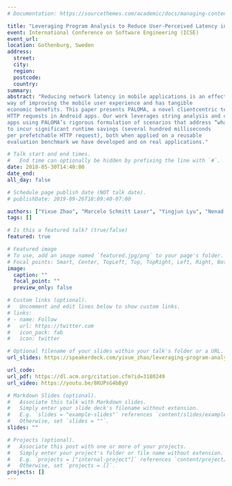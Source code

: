 ```yaml
---
# Documentation: https://sourcethemes.com/academic/docs/managing-content/

title: "Leveraging Program Analysis to Reduce User-Perceived Latency in Mobile Applications (ICSE 2018)"
event: International Conference on Software Engineering (ICSE)
event_url:
location: Gothenburg, Sweden
address:
  street:
  city:
  region:
  postcode:
  country:
summary:
abstract: "Reducing network latency in mobile applications is an effective
way of improving the mobile user experience and has tangible
economic benefits. This paper presents PALOMA, a novel clientcentric technique for reducing the network latency by prefetching
HTTP requests in Android apps. Our work leverages string analysis and callback control-flow analysis to automatically instrument
apps using PALOMA’s rigorous formulation of scenarios that address “what” and “when” to prefetch. PALOMA has been shown
to incur significant runtime savings (several hundred milliseconds
per prefetchable HTTP request), both when applied on a reusable
evaluation benchmark we have developed and on real applications."

# Talk start and end times.
#   End time can optionally be hidden by prefixing the line with `#`.
date: 2018-05-30T14:40:00
date_end: 
all_day: false

# Schedule page publish date (NOT talk date).
# publishDate: 2019-09-26T18:09:40-07:00

authors: ["Yixue Zhao", "Marcelo Schmitt Laser", "Yingjun Lyu", "Nenad Medvidovic"]
tags: []

# Is this a featured talk? (true/false)
featured: true

# Featured image
# To use, add an image named `featured.jpg/png` to your page's folder. 
# Focal points: Smart, Center, TopLeft, Top, TopRight, Left, Right, BottomLeft, Bottom, BottomRight.
image:
  caption: ""
  focal_point: ""
  preview_only: false

# Custom links (optional).
#   Uncomment and edit lines below to show custom links.
# links:
# - name: Follow
#   url: https://twitter.com
#   icon_pack: fab
#   icon: twitter

# Optional filename of your slides within your talk's folder or a URL.
url_slides: https://speakerdeck.com/yixue_zhao/leveraging-program-analysis-to-reduce-user-perceived-latency-in-mobile-applications

url_code:
url_pdf: https://dl.acm.org/citation.cfm?id=3180249
url_video: https://youtu.be/8KUPsG4bByU

# Markdown Slides (optional).
#   Associate this talk with Markdown slides.
#   Simply enter your slide deck's filename without extension.
#   E.g. `slides = "example-slides"` references `content/slides/example-slides.md`.
#   Otherwise, set `slides = ""`.
slides: ""

# Projects (optional).
#   Associate this post with one or more of your projects.
#   Simply enter your project's folder or file name without extension.
#   E.g. `projects = ["internal-project"]` references `content/project/deep-learning/index.md`.
#   Otherwise, set `projects = []`.
projects: []
---
```

